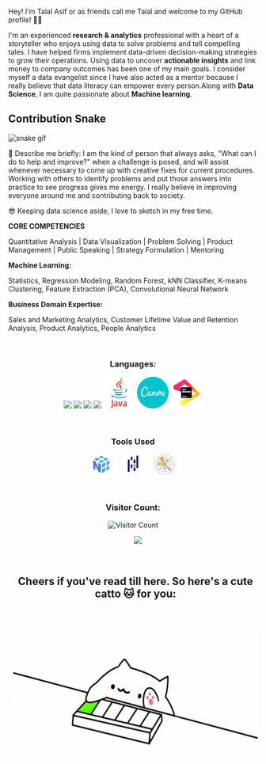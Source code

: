 Hey! I'm Talal Asif or as friends call me Talal and welcome to my GitHub profile! 👋🏻
<br>
<p align="center">
 
I'm an experienced <strong>research & analytics</strong> professional with a heart of a storyteller who enjoys using data to solve problems and tell compelling tales. I have helped firms implement data-driven decision-making strategies to grow their operations. Using data to uncover <strong>actionable insights</strong> and link money to company outcomes has been one of my main goals. I consider myself a data evangelist since I have also acted as a mentor because I really believe that data literacy can empower every person.Along with <strong>Data Science</strong>, I am quite passionate about <strong>Machine learning</strong>.
</p>


## Contribution Snake 
![snake gif](https://github.com/null3000/null3000/blob/output/github-contribution-grid-snake.svg)



🙂 Describe me briefly: I am the kind of person that always asks, "What can I do to help and improve?" when a challenge is posed, and will assist whenever necessary to come up with creative fixes for current procedures. Working with others to identify problems and put those answers into practice to see progress gives me energy. I really believe in improving everyone around me and contributing back to society.

😎 Keeping data science aside, I love to sketch in my free time.

**CORE COMPETENCIES**

Quantitative Analysis | Data Visualization | Problem Solving | Product Management | Public Speaking | Strategy Formulation | Mentoring

**Machine Learning:**

Statistics, Regression Modeling, Random Forest, kNN Classifier, K-means Clustering, Feature Extraction (PCA), Convolutional Neural Network

**Business Domain Expertise:**

Sales and Marketing Analytics, Customer Lifetime Value and Retention Analysis, Product Analytics, People Analytics

<br>

<!-- Tech Stack --> 

<h3 align="Center">Languages:</h3>  
<p align="center">
<img src="https://cdn.jsdelivr.net/gh/devicons/devicon/icons/html5/html5-original-wordmark.svg" style="height: 4rem"/>
<img src="https://cdn.jsdelivr.net/gh/devicons/devicon/icons/css3/css3-original-wordmark.svg" style="height: 4rem"/>
<img src="https://cdn.jsdelivr.net/gh/devicons/devicon/icons/github/github-original-wordmark.svg" style="height: 4rem; background-color:white"/>
<img src="https://cdn.jsdelivr.net/gh/devicons/devicon/icons/python/python-original.svg"  style="height: 4rem"/>
<img src="https://github.com/devicons/devicon/blob/master/icons/java/java-original-wordmark.svg" style="height: 4rem" />
<img src="https://github.com/devicons/devicon/blob/master/icons/canva/canva-original.svg" style="height: 4rem" />
<img src="https://github.com/devicons/devicon/blob/master/icons/jetbrains/jetbrains-original.svg" style="height: 4rem" />
</p>

<br>

<h3>
  <p align="center">
    Tools Used
</p>
</h3>


<p align="center">
  <img src="https://github.com/shaurya-src/shaurya-src/blob/main/Assets/NumPy.png" height=40 hspace=10>
  <img src="https://github.com/shaurya-src/shaurya-src/blob/main/Assets/pandas_logo.png" height=40 hspace=10>
  <img src="https://github.com/shaurya-src/shaurya-src/blob/main/Assets/Matplotlib.png" height=40 hspace=10>
</p>

<br>

<!-- Visitor count -->
<div align="center">
<h3 align="center">Visitor Count: </h3> 

![Visitor Count](https://profile-counter.glitch.me/mahiiverse1/count.svg)

 </div>


<p align="center">

 <div align="center"  class="icons-social" style="margin-left: 10px;">
        <a style="margin-left: 10px;"  target="_blank" href="https://www.linkedin.com/in/zuhaib-hussain-butt-6628141a4/">
			<img src="https://img.icons8.com/doodle/40/000000/linkedin--v2.png" ></a>
</p>

<br>

<!-- Catto gifs -->

<h2 align="center">Cheers if you've read till here. So here's a cute catto 🐱 for you:</h2>

<div align="center">
    <img src="https://github.com/mahiiverse1/mahiiverse1/blob/main/bongo-cat.gif" width="500" height="300"/>
      
</div>
